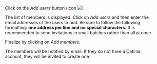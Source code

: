 Click on the *Add users* button (icon ![](assets/setup/usergroup_icon.png))

The list of members is displayed. Click on *Add users* and then enter the email addresses of the users to add. Be sure to follow the following formatting: **one address per line and no special characters.** It is recommended to send invitations in small batches rather than all at once.

Finalize by clicking on *Add members*.

The members will be notified by email. If they do not have a Catima account, they will be invited to create one.
